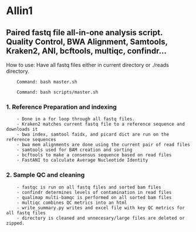 # Allin1
## Paired fastq file all-in-one analysis script. Quality Control, BWA Alignment, Samtools, Kraken2, ANI, bcftools, multiqc, confindr...

How to use: Have all fastq files either in current directory or ./reads directory.
   
        Command: bash master.sh
        
        Command: bash scripts/master.sh

### 1. Reference Preparation and indexing

        - Done in a for loop through all fastq files.
        - Kraken2 matches current fastq file to a reference sequence and downloads it
        - bwa index, samtool faidx, and picard dict are run on the reference sequences
        - bwa mem alignments are done using the current pair of read files
        - samtools used for BAM creation and sorting
        - bcftools to make a consensus sequence based on read files
        - FastANI to calculate Average Nucleotide Identity

### 2. Sample QC and cleaning

        - fastqc is run on all fastq files and sorted bam files
        - confindr determines levels of contamination in read files
        - qualimap multi-bamqc is performed on all sorted bam files
        - multiqc combines QC metrics into an html
        - write_summary.py writes and excel file with key QC metrics for all fastq files
        - directory is cleaned and unnecesary/large files are deleted or zipped.
